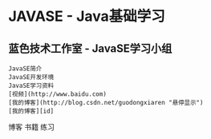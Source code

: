 JAVASE - Java基础学习
=
蓝色技术工作室 - JavaSE学习小组
-
    JavaSE简介
    JavaSE开发环境
    JavaSE学习资料
    [视频](http://www.baidu.com)
    [我的博客](http://blog.csdn.net/guodongxiaren "悬停显示") 
    [我的博客][id]  
[id]:http://blog.csdn.net/guodongxiaren "悬停显示"   
    博客
    书籍
    练习
